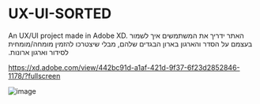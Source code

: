 # UX-UI-SORTED
An UX/UI project made in Adobe XD. 
האתר ידריך את המשתמשים איך לשמור בעצמם על הסדר והארגון בארון הבגדים שלהם, מבלי שיצטרכו להזמין ‏מומחה/מומחית לסידור וארגון ארונות.‏

https://xd.adobe.com/view/442bc91d-a1af-421d-9f37-6f23d2852846-1178/?fullscreen


![image](https://github.com/AlisaGotsouliak/UX-UI-SORTED/assets/134830219/e1e3da34-8e45-451e-89e6-5174932d3404)
